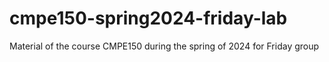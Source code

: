 # cmpe150-spring2024-friday-lab
Material of the course CMPE150 during the spring of 2024 for Friday group
